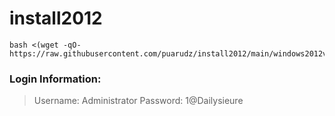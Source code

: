 # install2012

```
bash <(wget -qO- https://raw.githubusercontent.com/puarudz/install2012/main/windows2012vn.sh)
```


### Login Information:

>Username: Administrator
>Password: 1@Dailysieure
